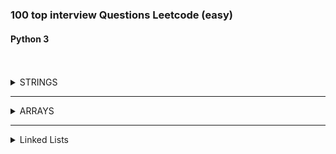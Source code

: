 ### 100 top interview Questions Leetcode (easy)

#### Python 3

<br>
<br>

<details>
<summary>STRINGS</summary>
<br>
<details>
<summary>Reverse String with O(1) SPACE</summary>

<br>
## Instructions

<br>

    Write a function that reverses a string. The input string is given as an array of characters s.

    You must do this by modifying the input array in-place with O(1) extra memory.



    Example 1:

    Input: s = ["h","e","l","l","o"]
    Output: ["o","l","l","e","h"]

    Example 2:

    Input: s = ["H","a","n","n","a","h"]
    Output: ["h","a","n","n","a","H"]



    Constraints:

        1 <= s.length <= 105
        s[i] is a printable ascii character.

<details>
<summary>Solution</summary>

```
        j = -1
        i = 0
        while(i < (len(s)//2)):
            temp = s[i]
            s[i] = s[j]
            s[j] = temp
            j -=1
            i +=1

```

</details>

<details>
<summary>Runtime and Space Results</summary>

![Runtime](images/reverse_string_runtime.png)
![Space](images/reverse_string_space.png)

</details>
</details>

---

<details>
<summary>Valid Anagram</summary>

<br>

## Instructions

<br>

    Given two strings s and t, return true if t is an anagram of s, and false otherwise.

    An Anagram is a word or phrase formed by rearranging the letters of a different word or phrase, typically using all the original letters exactly once.



    Example 1:

    Input: s = "anagram", t = "nagaram"
    Output: true

    Example 2:

    Input: s = "rat", t = "car"
    Output: false



    Constraints:

        1 <= s.length, t.length <= 5 * 104
        s and t consist of lowercase English letters.

<details>
<summary>Solution</summary>

```
class Solution:
    def isAnagram(self, s: str, t: str) -> bool:

        freq_dict = {}

        if len(s) != len(t):
            return False

        for x in range(len(s)):
            if s[x] not in freq_dict:
                freq_dict[s[x]] = 1
            else:
                freq_dict[s[x]] += 1

        for j in range(len(t)):
            if t[j] in freq_dict:
                freq_dict[t[j]] -=1


        for key, val in freq_dict.items():
            if val != 0:
                return False

        return True
```

</details>

<details>
<summary>Space/Time Results</summary>

![Runtime](images/valid_anagram_runtime.png)
![Space](images/valid_anagram_space.png)

</details>
</details>

---

<details>
<summary>Reverse Integer</summary>

<br>

<br>

## Instructions

<br>

    Given a signed 32-bit integer x, return x with its digits reversed. If reversing x causes the value to go outside the signed 32-bit integer range [-2^31, 2^31 - 1], then return 0.

    Assume the environment does not allow you to store 64-bit integers (signed or unsigned).

    Example 1:

    Input: x = 123
    Output: 321

    Example 2:

    Input: x = -123
    Output: -321

    Example 3:

    Input: x = 120
    Output: 21

    Constraints:

        -2^31 <= x <= 2^31 - 1

<details>
<summary>Solution</summary>

```
class Solution:
    def reverse(self, x: int) -> int:
        j = math.pow(2, 31)

        if x < 0:
            negative_convert = abs(x)
            number = str(negative_convert)
            reversed_string = number[::-1]
            reversed_int = (int(reversed_string))
            if reversed_int > j:
                return 0
            return -abs(reversed_int)

        number = str(x)
        reversed_string = number[::-1]
        reversed_int = (int(reversed_string))
        if reversed_int > j:
                return 0
        return reversed_int

```

</details>

<details>
<summary>Space/Time Results</summary>

![Runtime](images/reverse_int.png)
![Space](images/reverser_int.png)

</details>

</details>

---

<details>
<summary>View First Unique Character in a String</summary>

<br>

<br>

## Instructions

<br>

    Given a string s, find the first non-repeating character in it and return its index. If it does not exist, return -1.

    Example 1:

    Input: s = "leetcode"
    Output: 0

    Example 2:

    Input: s = "loveleetcode"
    Output: 2

    Example 3:

    Input: s = "aabb"
    Output: -1

    Constraints:

        1 <= s.length <= 105
        s consists of only lowercase English letters.

<details>
<summary>Solution</summary>

```
class Solution:
    def firstUniqChar(self, s: str) -> int:

        char_dict = {}

        for x in range(len(s)):

            if s[x] not in char_dict:
                char_dict[s[x]] = 1

            else:
                char_dict[s[x]] +=1
        # print(char_dict)


        for x, y in char_dict.items():
            if y == 1:
                print(x)
                return s.index(x)

        return -1
```

</details>

<details>
<summary>Runtime and Space Results</summary>

![Runtime](images/first_unique_char_in_string.png)
![Space](images/first_unique_char_space.png)

</details>
</details>

---

<details>
<summary>Valid Palidrome</summary>

<br>

## Instructions

<br>

    A phrase is a palindrome if, after converting all uppercase letters into lowercase letters and removing all non-alphanumeric characters, it reads the same forward and backward. Alphanumeric characters include letters and numbers.

    Given a string s, return true if it is a palindrome, or false otherwise.

    Example 1:

    Input: s = "A man, a plan, a canal: Panama"
    Output: true
    Explanation: "amanaplanacanalpanama" is a palindrome.

    Example 2:

    Input: s = "race a car"
    Output: false
    Explanation: "raceacar" is not a palindrome.

    Example 3:

    Input: s = " "
    Output: true
    Explanation: s is an empty string "" after removing non-alphanumeric characters.
    Since an empty string reads the same forward and backward, it is a palindrome.

Constraints:

    1 <= s.length <= 2 * 105
    s consists only of printable ASCII characters.

<details>
<summary>Solution</summary>

```
class Solution:
    def isPalindrome(self, s: str) -> bool:

        only_chars = "".join(x for x in s if x.isalnum()).lower()
        reverse_str = only_chars[::-1]

        if only_chars == reverse_str:
            return True
        return False
```

</details>

<details>
<summary>Runtime and Space Results</summary>

![Runtime](images/valid_palidrome_runtime.png)
![Space](images/valid_palidrome-space.png)

</details>
</details>

---

<details>
<summary>Longest Common Prefix</summary>

<br>

## Instructions

<br>

    Write a function to find the longest common prefix string amongst an array of strings.

    If there is no common prefix, return an empty string "".

    Example 1:

    Input: strs = ["flower","flow","flight"]
    Output: "fl"

    Example 2:

    Input: strs = ["dog","racecar","car"]
    Output: ""
    Explanation: There is no common prefix among the input strings.

    Constraints:

        1 <= strs.length <= 200
        0 <= strs[i].length <= 200
        strs[i] consists of only lower-case English letters.

<br>

<details>
<summary>Solution</summary>

```
def longestCommonPrefix(self, strs: List[str]) -> str:

        if len(strs) == 0:
            return " "

        ascend_list = sorted(strs, key=len)
        shortest = ascend_list[0]

        max_len = len(shortest)


        for string in ascend_list:
            index = 0
            while (index < max_len):
                if string[index] == shortest[index]:
                    index += 1
                else:
                    max_len = max_len -1
        prefix = shortest[0:max_len]

        if (len(prefix) == 0):
            return ""

        return prefix
```

</details>

<details>
<summary>Runtime and Space Results</summary>

![Runtime](images/longest_prefix_run.png)
![Space](images/longest_prefix_space.png)

</details>

</details>

<!-- END OF STRINGS -->
</details>

---

<!-- ? <-----------------------ARRAYS---------------------------->

<details>

<summary>ARRAYS</summary>
<br>

<details>
<summary>Remove Duplicates from Sorted Array O(1)</summary>

<br>

## Instructions

<br>

    Given an integer array nums sorted in non-decreasing order, remove the duplicates in-place such that each unique element appears only once. The relative order of the elements should be kept the same.

    Since it is impossible to change the length of the array in some languages, you must instead have the result be placed in the first part of the array nums. More formally, if there are k elements after removing the duplicates, then the first k elements of nums should hold the final result. It does not matter what you leave beyond the first k elements.

    Return k after placing the final result in the first k slots of nums.

    Do not allocate extra space for another array. You must do this by modifying the input array in-place with O(1) extra memory.

    Custom Judge:

    The judge will test your solution with the following code:

    int[] nums = [...]; // Input array
    int[] expectedNums = [...]; // The expected answer with correct length

    int k = removeDuplicates(nums); // Calls your implementation

    assert k == expectedNums.length;
    for (int i = 0; i < k; i++) {
    assert nums[i] == expectedNums[i];
    }

    If all assertions pass, then your solution will be accepted.

    Example 1:

    Input: nums = [1,1,2]
    Output: 2, nums = [1,2,_]
    Explanation: Your function should return k = 2, with the first two elements of nums being 1 and 2 respectively.
    It does not matter what you leave beyond the returned k (hence they are underscores).

    Example 2:

    Input: nums = [0,0,1,1,1,2,2,3,3,4]
    Output: 5, nums = [0,1,2,3,4,_,_,_,_,_]
    Explanation: Your function should return k = 5, with the first five elements of nums being 0, 1, 2, 3, and 4 respectively.
    It does not matter what you leave beyond the returned k (hence they are underscores).

    Constraints:

        1 <= nums.length <= 3 * 104
        -100 <= nums[i] <= 100
        nums is sorted in non-decreasing order.

<br>

<details>
<summary>Solution</summary>

```
class Solution:
    def removeDuplicates(self, nums: List[int]) -> int:


        count_unique = 1
        unique = 0
        current = 1

        if len(nums) == 1:
            return 1

        while (current < len(nums)):

            if nums[current] == nums[unique]:
                nums.pop(current)

            else:
                unique = current
                count_unique += 1
                current = current + 1


        return count_unique
```

</details>

<details>
<summary>Runtime and Space Results</summary>

![Runtime](images/remove_Dups_sorted_array_runtime.png)
![Space](images/remove_Dups_sorted_array_space.png)

</details>

</details>

---

<details>
<summary>Contains Duplicate</summary>

<br>

## Instructions

<br>

    Given an integer array nums, return true if any value appears at least twice in the array, and return false if every element is distinct.



    Example 1:

    Input: nums = [1,2,3,1]
    Output: true

    Example 2:

    Input: nums = [1,2,3,4]
    Output: false

    Example 3:

    Input: nums = [1,1,1,3,3,4,3,2,4,2]
    Output: true



    Constraints:

        1 <= nums.length <= 105
        -109 <= nums[i] <= 109

<details>
<summary>Solution</summary>

```
class Solution:
    def containsDuplicate(self, nums: List[int]) -> bool:

        remove_dups = set(nums)

        if len(nums) == len(remove_dups):
            return False

        return True
```

</details>

<details>
<summary>Runtime and Space Results</summary>

![Runtime](images/contains_duplicate_runtime.png)
![Space](images/contains_dupliucate_space.png)

</details>

</details>

---

<details>
<summary>Plus One</summary>

<br>

## Instructions

<br>

    You are given a large integer represented as an integer array digits, where each digits[i] is the ith digit of the integer. The digits are ordered from most significant to least significant in left-to-right order. The large integer does not contain any leading 0's.

    Increment the large integer by one and return the resulting array of digits.



    Example 1:

    Input: digits = [1,2,3]
    Output: [1,2,4]
    Explanation: The array represents the integer 123.
    Incrementing by one gives 123 + 1 = 124.
    Thus, the result should be [1,2,4].

    Example 2:

    Input: digits = [4,3,2,1]
    Output: [4,3,2,2]
    Explanation: The array represents the integer 4321.
    Incrementing by one gives 4321 + 1 = 4322.
    Thus, the result should be [4,3,2,2].

    Example 3:

    Input: digits = [9]
    Output: [1,0]
    Explanation: The array represents the integer 9.
    Incrementing by one gives 9 + 1 = 10.
    Thus, the result should be [1,0].



    Constraints:

        1 <= digits.length <= 100
        0 <= digits[i] <= 9
        digits does not contain any leading 0's.

<br>

<details>
<summary>Solution</summary>

```
class Solution:
    def plusOne(self, digits: List[int]) -> List[int]:

        string = ""
        digit_list = []

        for x in digits:
            string += str(x)

        add_one = int(string) + 1


        for digit in str(add_one):
            digit_list.append(int(digit))

        return digit_list
```

</details>

<details>
<summary>Runtime and Space Results</summary>

![Runtime](images/plus_one_runtime.png)
![Space](images/plus_one_space.png)

</details>

</details>

---

<details>
<summary>Single Number O(1) Space and Runtime</summary>

<br>

## Instructions

<br>

    Given a non-empty array of integers nums, every element appears twice except for one. Find that single one.

    You must implement a solution with a linear runtime complexity and use only constant extra space.

    Example 1:

    Input: nums = [2,2,1]
    Output: 1

    Example 2:

    Input: nums = [4,1,2,1,2]
    Output: 4

    Example 3:

    Input: nums = [1]
    Output: 1

    Constraints:

        1 <= nums.length <= 3 * 104
        -3 * 104 <= nums[i] <= 3 * 104
        Each element in the array appears twice except for one element which appears only once.

<br>

<details>
<summary>Solution</summary>

#### This one took a while, until I discovered the XOR Bitwise operator (^)

```

def singleNumber(self, nums: List[int]) -> int:
        result = 0
        for x in nums:
            result = x ^ result
        return result


```

</details>

<details>
<summary>Runtime and Space Results</summary>

![Runtime]
![Space]

</details>

</details>

<!--! End of Arrays -->
</details>

 <!-- ? <-----------------------LINKED LISTS---------------------------->

---

<details>
<summary>Linked Lists</summary>
<br>

<details>
<summary>Delete Node in Linked List</summary>

<br>

## Instructions

<br>

    Write a function to delete a node in a singly-linked list. You will not be given access to the head of the list, instead you will be given access to the node to be deleted directly.

    It is guaranteed that the node to be deleted is not a tail node in the list.

    Example 1:

    Input: head = [4,5,1,9], node = 5
    Output: [4,1,9]
    Explanation: You are given the second node with value 5, the linked list should become 4 -> 1 -> 9 after calling your function.

    Example 2:
    Input: head = [4,5,1,9], node = 1
    Output: [4,5,9]
    Explanation: You are given the third node with value 1, the linked list should become 4 -> 5 -> 9 after calling your function.

    Constraints:

        The number of the nodes in the given list is in the range [2, 1000].
        -1000 <= Node.val <= 1000
        The value of each node in the list is unique.
        The node to be deleted is in the list and is not a tail node

<br>

<details>
<summary>Solution</summary>

```
# Definition for singly-linked list.
# class ListNode:
#     def __init__(self, x):
#         self.val = x
#         self.next = None

class Solution:
    def deleteNode(self, node):
        """
        :type node: ListNode
        :rtype: void Do not return anything, modify node in-place instead.
        """
        node.val = node.next.val
        node.next = node.next.next

```

</details>

<details>
<summary>Runtime and Space Results</summary>

![Runtime](images/delete_node_in_linked_list_runtime.png)
![Space](images/delete_node_in_linked_list_space.png)

</details>

</details>

---

<details>
<summary>Remove nth node from end on linked list</summary>

<br>

## Instructions

<br>

    Given the head of a linked list, remove the nth node from the end of the list and return its head.

    Example 1:

    Input: head = [1,2,3,4,5], n = 2
    Output: [1,2,3,5]

    Example 2:

    Input: head = [1], n = 1
    Output: []

    Example 3:

    Input: head = [1,2], n = 1
    Output: [1]



    Constraints:

        The number of nodes in the list is sz.
        1 <= sz <= 30
        0 <= Node.val <= 100
        1 <= n <= sz



    Follow up: Could you do this in one pass?

<br>

<details>
<summary>Solution</summary>

        Not the cleanest solution but Im a bit rusty on linked lists, will refactor to better code.

```
class Solution:
    def removeNthFromEnd(self, head: Optional[ListNode], n: int) -> Optional[ListNode]:
        current = head
#       if only one node in linked list
        if current.next == None:
            current.value = None
            return


        current = head
        length = 1

#       get length of linked list
        while(current.next is not None):
            current = current.next
            length = length + 1

      # if the target is == to the head
        current = head
        if length == n:
            current.val = None
            head = current.next

            return head

#       stop at Node previous to target node
        target_node_index = length - n
#       reset current back to head to find target node
        current = head
        count = 1
        while(count != target_node_index):
            count +=1
            current = current.next
        current.next.val = None
        current.next = current.next.next

        return head

```

</details>

<details>
<summary>Runtime and Space Results</summary>

![Runtime](images/remove_nthnode_end_linkedlist_run.png)
![Space](images/remove_nthnode_end_linkedlist_space.png)

</details>

</details>

---

<details>
<summary>Reverse Linked List</summary>

<br>

## Instructions

<br>

    Given the head of a singly linked list, reverse the list, and return the reversed list.



    Example 1:

    Input: head = [1,2,3,4,5]
    Output: [5,4,3,2,1]

    Example 2:

    Input: head = [1,2]
    Output: [2,1]

    Example 3:

    Input: head = []
    Output: []



    Constraints:

        The number of nodes in the list is the range [0, 5000].
        -5000 <= Node.val <= 5000

<br>

<details>
<summary>Solution</summary>

```
class Solution:
    def reverseList(self, head: Optional[ListNode]) -> Optional[ListNode]:

        prev = None
        current = head
        temp = None

        while(current is not None):
#           stores node after current, so that we can point current node towards prev
            temp = current.next
#           change current pointer to prev node reversing pointer
            current.next = prev
#           move prev, one node to current, and current to temp node
            prev = current
            current = temp

        return prev
```

</details>

<details>
<summary>Runtime and Space Results</summary>

![Runtime](images/reverse_SLL_run.png)
![Space](images/reverse_LL_space.png)

</details>

</details>

---

<!-- !End of LinkedLIST -->
</details>

<!-- TODO TEMPLATE -->

<!-- <details>
<summary>Title</summary>

<br>

## Instructions

<br>

<br>

<details>
<summary>Solution</summary>

```

```

</details>

<details>
<summary>Runtime and Space Results</summary>

![Runtime]
![Space]

</details>

</details>

--- -->
